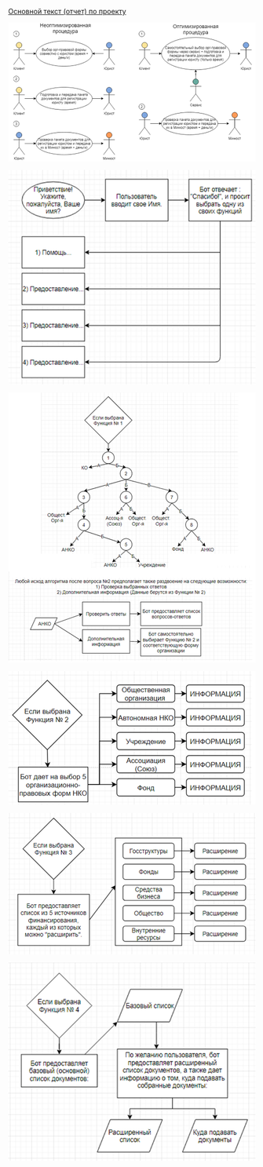 [Основной текст (отчет) по проекту](https://github.com/maxzhrvl/projects/blob/main/bachelor_FEFU_HSE/ORG_REG/%D0%9F%D1%80%D0%BE%D0%B5%D0%BA%D1%82%20ORG_REG.docx)

![](https://github.com/maxzhrvl/projects/blob/main/bachelor_FEFU_HSE/ORG_REG/%D0%9F%D1%80%D0%BE%D1%86%D0%B5%D1%81%D1%81%20%D0%BE%D0%BF%D1%82%D0%B8%D0%BC%D0%B8%D0%B7%D0%B0%D1%86%D0%B8%D0%B8%20%D0%B2%D1%8B%D0%B1%D0%BE%D1%80%D0%B0%20%D0%BE%D1%80%D0%B3%D0%B0%D0%BD%D0%B8%D0%B7%D0%B0%D1%86%D0%B8%D0%BE%D0%BD%D0%BD%D0%BE-%D0%BF%D1%80%D0%B0%D0%B2%D0%BE%D0%B2%D0%BE%D0%B9%20%D1%84%D0%BE%D1%80%D0%BC%D1%8B%20%D0%9D%D0%9A%D0%9E.png)

![](https://github.com/maxzhrvl/projects/blob/main/bachelor_FEFU_HSE/ORG_REG/%D0%A1%D1%82%D0%B0%D1%80%D1%82%D0%BE%D0%B2%D1%8B%D0%B9%20%D0%BC%D0%B5%D1%85%D0%B0%D0%BD%D0%B8%D0%B7%D0%BC%20%D0%B8%D0%B7%20%D0%B0%D0%BB%D0%B3%D0%BE%D1%80%D0%B8%D1%82%D0%BC%D0%B0%20%D0%B1%D0%BE%D1%82%D0%B0.png)

![](https://github.com/maxzhrvl/projects/blob/main/bachelor_FEFU_HSE/ORG_REG/%D0%90%D0%BB%D0%B3%D0%BE%D1%80%D0%B8%D1%82%D0%BC%20%D0%B1%D0%BE%D1%82%D0%B0%20%D0%BF%D1%80%D0%B8%20%D0%B2%D1%8B%D0%B1%D0%BE%D1%80%D0%B5%20%D0%A4%D1%83%D0%BD%D0%BA%D1%86%D0%B8%D0%B8%20%E2%84%961.png)

![](https://github.com/maxzhrvl/projects/blob/main/bachelor_FEFU_HSE/ORG_REG/%D0%90%D0%BB%D0%B3%D0%BE%D1%80%D0%B8%D1%82%D0%BC%20%D0%B1%D0%BE%D1%82%D0%B0%20%D0%BF%D1%80%D0%B8%20%D0%B2%D1%8B%D0%B1%D0%BE%D1%80%D0%B5%20%D0%A4%D1%83%D0%BD%D0%BA%D1%86%D0%B8%D0%B8%20%E2%84%962.png)

![](https://github.com/maxzhrvl/projects/blob/main/bachelor_FEFU_HSE/ORG_REG/%D0%90%D0%BB%D0%B3%D0%BE%D1%80%D0%B8%D1%82%D0%BC%20%D0%B1%D0%BE%D1%82%D0%B0%20%D0%BF%D1%80%D0%B8%20%D0%B2%D1%8B%D0%B1%D0%BE%D1%80%D0%B5%20%D0%A4%D1%83%D0%BD%D0%BA%D1%86%D0%B8%D0%B8%20%E2%84%963.png)

![](https://github.com/maxzhrvl/projects/blob/main/bachelor_FEFU_HSE/ORG_REG/%D0%90%D0%BB%D0%B3%D0%BE%D1%80%D0%B8%D1%82%D0%BC%20%D0%B1%D0%BE%D1%82%D0%B0%20%D0%BF%D1%80%D0%B8%20%D0%B2%D1%8B%D0%B1%D0%BE%D1%80%D0%B5%20%D0%A4%D1%83%D0%BD%D0%BA%D1%86%D0%B8%D0%B8%20%E2%84%964.png)
